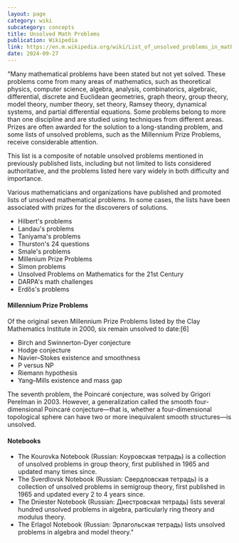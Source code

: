 ```yaml
---
layout: page
category: wiki
subcategory: concepts
title: Unsolved Math Problems
publication: Wikipedia
link: https://en.m.wikipedia.org/wiki/List_of_unsolved_problems_in_mathematics
date: 2024-09-27
---
```


"Many mathematical problems have been stated but not yet solved. These problems come from many areas of mathematics, such as theoretical physics, computer science, algebra, analysis, combinatorics, algebraic, differential, discrete and Euclidean geometries, graph theory, group theory, model theory, number theory, set theory, Ramsey theory, dynamical systems, and partial differential equations. Some problems belong to more than one discipline and are studied using techniques from different areas. Prizes are often awarded for the solution to a long-standing problem, and some lists of unsolved problems, such as the Millennium Prize Problems, receive considerable attention.

This list is a composite of notable unsolved problems mentioned in previously published lists, including but not limited to lists considered authoritative, and the problems listed here vary widely in both difficulty and importance.

Various mathematicians and organizations have published and promoted lists of unsolved mathematical problems. In some cases, the lists have been associated with prizes for the discoverers of solutions.

* Hilbert's problems
* Landau's problems
* Taniyama's problems
* Thurston's 24 questions
* Smale's problems
* Millenium Prize Problems
* Simon problems
* Unsolved Problems on Mathematics for the 21st Century
* DARPA's math challenges
* Erdős's problems

#### Millennium Prize Problems

Of the original seven Millennium Prize Problems listed by the Clay Mathematics Institute in 2000, six remain unsolved to date:[6]

* Birch and Swinnerton-Dyer conjecture
* Hodge conjecture
* Navier–Stokes existence and smoothness
* P versus NP
* Riemann hypothesis
* Yang–Mills existence and mass gap

The seventh problem, the Poincaré conjecture, was solved by Grigori Perelman in 2003. However, a generalization called the smooth four-dimensional Poincaré conjecture—that is, whether a four-dimensional topological sphere can have two or more inequivalent smooth structures—is unsolved.

#### Notebooks

* The Kourovka Notebook (Russian: Коуровская тетрадь) is a collection of unsolved problems in group theory, first published in 1965 and updated many times since.
* The Sverdlovsk Notebook (Russian: Свердловская тетрадь) is a collection of unsolved problems in semigroup theory, first published in 1965 and updated every 2 to 4 years since.
* The Dniester Notebook (Russian: Днестровская тетрадь) lists several hundred unsolved problems in algebra, particularly ring theory and modulus theory.
* The Erlagol Notebook (Russian: Эрлагольская тетрадь) lists unsolved problems in algebra and model theory."
